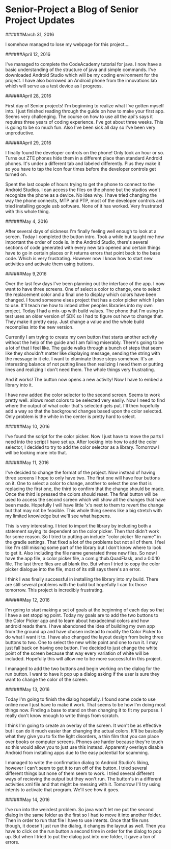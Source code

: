 # Senior-Project a Blog of Senior Project Updates
######March 31, 2016

I somehow managed to lose my webpage for this project....

######April 12, 2016

I've managed to complete the CodeAcademy tutorial for java. I now have a basic understanding of the structure of java and simple commands. I've downloaded Android Studio which will be my coding environment for the project. I have also borrowed an Android phone from the innovations lab which will serve as a test device as I progress.

######April 28, 2016

First day of Senior projects! I'm beginning to realize what I've gotten myself into. I just finished reading through the guide on how to make your first app. Seems very challenging. The course on how to use all the api's says it requires three years of coding experience. I've got about three weeks. This is going to be so much fun. Also I've been sick all day so I've been very unproductive.

######April 29, 2016

I finally found the developer controls on the phone! Only took an hour or so. Turns out ZTE phones hide them in a different place than standard Android phones. It's under a different tab and labeled differently. Plus they make it so you have to tap the icon four times before the developer controls get turned on. 

Spent the last couple of hours trying to get the phone to connect to the Android Studios. I can access the files on the phone but the studios won't recognize the phone as a device. No idea why. I have tried changing the way the phone connects, MTP and PTP, most of the developer controls and tried installing google usb software. None of it has worked. Very frustrated with this whole thing. 

######May 4, 2016

After several days of sickness I'm finally feeling well enough to look at a screen. Today I completed the button intro. Took a while but taught me how important the order of code is. In the Android Studio, there's several sections of code generated with every new tab opened and certain things have to go in certain places or it returns errors that point back to the base code. Which is very frustrating. However now I know how to start new activities and activate them using buttons. 

######May 9,2016

Over the last few days I've been planning out the interface of the app. I now want to have three screens. One of select a color to change, one to select the replacement color and a final one to display which colors have been changed. I found someone elses project that has a color picker which I plan to use. It'll teach me how to imbed other peoples libraries into my own project. Today I had a mix-up with build values. The phone that I'm using to test uses an older version of SDK so I had to figure out how to change that. They make it pretty easy. Just change a value and the whole build recompiles into the new version. 

Currently I am trying to create my own button that starts another activity without the help of the guide and I am failing miserably. There's going to be a lot of that I feel like. The guide walks through a bunch of steps that seem like they shouldn't matter like displaying message, sending the string with the message in it etc. I want to eluminate those steps somehow. It's an interesting balance of not putting lines then realizing I need them or putting lines and realizing I don't need them. The whole things very frustrating.

And it works! The button now opens a new activity! Now I have to embed a library into it.

I have now added the color selector to the second screen. Seems to work pretty well. allows most colors to be selected very easily. Now I need to find where the output of what color that's selected gets put. I'll then hopefully add a way so that the background changes based upon the color selected. Only problem is the white in the center is pretty hard to select.

######May 10, 2016

I've found the script for the color picker. Now I just have to move the parts I need into the script I have set up. After looking into how to add the color selector, I decided to try to add the color selector as a library. Tomorrow I will be looking more into that.

######May 11, 2016

I've decided to change the format of the project. Now instead of having three screens I hope to only have two. The first one will have four buttons on it. One to select a color to change, another to select the one that is replacing the first one, the third to confirm that the change should be made. Once the third is pressed the colors should reset. The final button will be used to access the second screen which will show all the changes that have been made. Hopefully I will have little 'x's next to them to revert the change but that may not be feasible. This whole thing seems like a big stretch with my limited knowledge but we'll see what happens. 

This is very interesting. I tried to import the library by including both a statement saying its dependent on the color picker. Then that didn't work for some reason. So I tried to putting an include "color picker file name" in the gradle settings. That fixed a lot of the problems but not all of them. I feel like I'm still missing some part of the library but I don't know where to look to get it. Also including the file name generated three new files. So now I have the app file, a color picker file, a com.github.QuadFlask, and a 0.0.10 file. The last three files are all blank tho. But when I tried to copy the color picker dialogue into the file, most of its still says there's an error. 

I think I was finally successful in installing the library into my build. There are still several problems with the build but hopefully I can fix those tomorrow. This project is incredibly frustrating.

######May 12, 2016

I'm going to start making a set of goals at the beginning of each day so that I have a set stopping point. Today my goals are to add the two buttons to the Color Picker app and to learn about hexadecimal colors and how android reads them. I have abandoned the idea of building my own app from the ground up and have chosen instead to modify the Color Picker to do what I want it to. I have also changed the layout design from being three buttons to two. One to select the new white point and one to run it. I may just fall back on having one button. I've decided to just change the white point of the screen because that way every variation of white will be included. Hopefully this will allow me to be more successful in this project.  

I managed to add the two buttons and begin working on the dialog for the run button. I want to have it pop up a dialog asking if the user is sure they want to change the color of the screen. 

######May 13, 2016

Today I'm going to finish the dialog hopefully. I found some code to use online now I just have to make it work. That seems to be how I'm doing most things now. Finding a base to stand on then changing it to fit my purpose. I really don't know enough to write things from scratch. 

I think I'm going to create an overlay of the screen. It won't be as effective but I can do it much easier than changing the actual colors. It'll be basically what they give you to fix the light disorders, a thin film that you can place over books or computer screens. Phones are harder because they're touch so this would allow you to just use this instead. Apparently overlays disable Android from installing apps due to the easy potential for scamming. 

I managed to write the confirmation dialog to Android Studio's liking, however I can't seem to get it to run off of the button. I tried several different things but none of them seem to work. I tried several different ways of recieving the output but they won't run. The button's in a different activities xml file and that might be messing with it. Tomorrow I'll try using intents to activate that program. We'll see how it goes. 

######May 14, 2016

I've run into the weirdest problem. So java won't let me put the second dialog in the same folder as the first so I had to move it into another folder. Then in order to run that file I have to use intents. Once that file runs though, it doesn't just run the dialog, it changes the layout as well. Then you have to click on the run button a second time in order for the dialog to pop up. But when I tried to put the dialog just into one folder, it gave a ton of errors.
